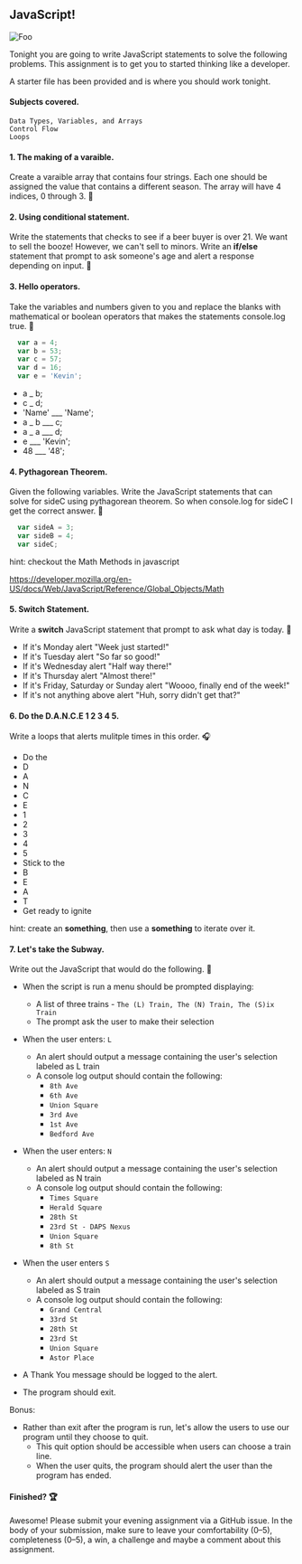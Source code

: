 ## JavaScript!

![Foo](http://loveforsuccessfulwomen.com/wp-content/uploads/2011/08/Practice.jpg)

Tonight you are going to write JavaScript statements to solve the following problems. This assignment is to get you to started thinking like a developer.

A starter file has been provided and is where you should work tonight.

#### Subjects covered.

	Data Types, Variables, and Arrays
	Control Flow
	Loops

#### 1. The making of a varaible.
Create a varaible array that contains four strings.
Each one should be assigned the value that contains a different season.
The array will have 4 indices, 0 through 3. :fallen_leaf:

#### 2. Using conditional statement.
Write the statements that checks to see if a beer buyer is over 21.
We want to sell the booze! However, we can't sell to minors. 
Write an **if/else** statement that prompt to ask someone's age and alert a response depending on input. :beer:

#### 3. Hello operators.
Take the variables and numbers given to you and replace the blanks with mathematical or boolean operators that makes the statements console.log true. :wave:

```javascript
  var a = 4;
  var b = 53;
  var c = 57;
  var d = 16;
  var e = 'Kevin';
```

-  a _ b;
-  c _ d;
-  'Name' ___ 'Name';
-  a _ b ___ c;
-  a _ a ___ d;
-  e ___ 'Kevin';
-  48 ___ '48';

#### 4. Pythagorean Theorem.
Given the following variables.
Write the JavaScript statements that can solve for sideC using pythagorean theorem.
So when console.log for sideC I get the correct answer. :triangular_ruler:

```javascript
  var sideA = 3;
  var sideB = 4;
  var sideC;
```
  
  hint: checkout the Math Methods in javascript

  https://developer.mozilla.org/en-US/docs/Web/JavaScript/Reference/Global_Objects/Math

#### 5. Switch Statement.
Write a **switch** JavaScript statement that prompt to ask what day is today. :date:

- If it's Monday alert "Week just started!"
- If it's Tuesday alert "So far so good!"
- If it's Wednesday alert "Half way there!"
- If it's Thursday alert "Almost there!"
- If it's Friday, Saturday or Sunday alert "Woooo, finally end of the week!"
- If it's not anything above alert "Huh, sorry didn't get that?"

#### 6. Do the D.A.N.C.E 1 2 3 4 5.
Write a loops that alerts mulitple times in this order. :headphones:

- Do the 
- D
- A
- N
- C
- E
- 1
- 2
- 3
- 4
- 5
- Stick to the
- B
- E
- A
- T
- Get ready to ignite

hint: create an **something**, then use a **something** to iterate over it. 

#### 7. Let's take the Subway.
Write out the JavaScript that would do the following. :station:

- When the script is run a menu should be prompted displaying:
  - A list of three trains - `The (L) Train, The (N) Train, The (S)ix Train`
  - The prompt ask the user to make their selection
- When the user enters: `L`
  - An alert should output a message containing the user's selection labeled as L train
  - A console log output should contain the following:
    - `8th Ave`
    - `6th Ave`
    - `Union Square`
    - `3rd Ave`
    - `1st Ave`
    - `Bedford Ave`
- When the user enters: `N`
  - An alert should output a message containing the user's selection labeled as N train
  - A console log output should contain the following:
    - `Times Square`
    - `Herald Square`
    - `28th St`
    - `23rd St - DAPS Nexus`
    - `Union Square`
    - `8th St `
- When the user enters `S`
  - An alert should output a message containing the user's selection labeled as S train
  - A console log output should contain the following:
    - `Grand Central`
    - `33rd St`
    - `28th St`
    - `23rd St`
    - `Union Square`
    - `Astor Place`

- A Thank You message should be logged to the alert.
- The program should exit.

Bonus:
- Rather than exit after the program is run, let's allow the users to use our program until they choose to quit. 
  - This quit option should be accessible when users can choose a train line.
  - When the user quits, the program should alert the user than the program has ended.  

#### Finished? :trophy:

Awesome! Please submit your evening assignment via a GitHub issue. In the body of your submission, make sure to leave your comfortability (0–5), completeness (0–5), a win, a challenge and maybe a comment about this assignment.